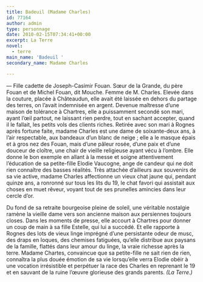 ```yaml
---
title: Badeuil (Madame Charles)
id: 77164
author: admin
type: personnage
date: 2010-02-15T07:34:41+00:00
excerpt: La Terre
novel:
  - terre
main_name: 'Badeuil '
secondary_name: Madame Charles

---
```

— Fille cadette de Joseph-Casimir Fouan. Sœur de la Grande, du père Fouan et de Michel Fouan, dit Mouche. Femme de M. Charles. Elevée dans la couture, placée à Châteaudun, elle avait été laissée en dehors du partage des terres, on l&rsquo;avait indemnisée en argent. Devenue maîtresse d&rsquo;une maison de tolérance à Chartres, elle a puissamment secondé son mari, ayant l&rsquo;œil partout, ne laissant rien perdre, tout en sachant accepter, quand il le fallait, les petits vols des clients riches. Retirée avec son mari à Rognes après fortune faite, madame Charles est une dame de soixante-deux ans, à l&rsquo;air respectable, aux bandeaux d&rsquo;un blanc de neige ; elle a le masque épais et à gros nez des Fouan, mais d&rsquo;une pâleur rosée, d&rsquo;une paix et d&rsquo;une douceur de cloître, une chair de vieille religieuse ayant vécu à l&rsquo;ombre. Elle donne le bon exemple en allant à la messe et soigne attentivement l&rsquo;éducation de sa petite-fille Elodie Vaucogne, ange de candeur qui ne doit rien connaître des basses réalités. Très attachée d&rsquo;ailleurs aux souvenirs de sa vie active, madame Charles affectionne un vieux chat jaune qui, pendant quinze ans, a ronronné sur tous les lits du 19, le chat favori qui assistait aux choses en muet rêveur, voyant tout de ses prunelles amincies dans leur cercle d&rsquo;or.

Du fond de sa retraite bourgeoise pleine de soleil, une véritable nostalgie ramène la vieille dame vers son ancienne maison aux persiennes toujours closes. Dans les moments de presse, elle accourt à Chartres pour donner un coup de main à sa fille Estelle, qui lui a succédé. Et elle rapporte à Rognes des lots de vieux linge imprégné d&rsquo;une persistante odeur de musc, des draps en loques, des chemises fatiguées, qu&rsquo;elle distribue aux paysans de la famille, flattés dans leur amour du linge, la vraie richesse après la terre. Madame Chartes, convaincue que sa petite-fille ne sait rien de rien, connaîtra la plus douée émotion de sa vie lorsqu&rsquo;elle verra Elodie obéir à une vocation irrésistible et perpétuer la race des Charles en reprenant le 19 et en sauvant de la ruine l&rsquo;œuvre glorieuse des grands parents. _(La Terre.)_